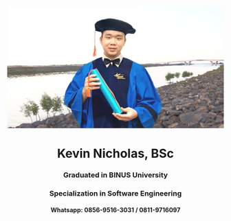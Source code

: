 <img src="./my_foto_wisuda.png" alt="">

<h1 align="center">Kevin Nicholas, BSc</h1>
<h3 align="center">Graduated in BINUS University</h3>
<h3 align="center">Specialization in Software Engineering</h3>
<h4 align="center">Whatsapp: 0856-9516-3031 / 0811-9716097</h4>
